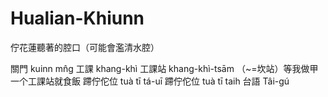 # Hualian-Khiunn
佇花蓮聽著的腔口（可能會濫清水腔）

關門 kuinn mn̂g
工課 khang-khì
工課站 khang-khì-tsām （~=坎站）等我做甲一个工課站就食飯 
蹛佇佗位 tuà tī tá-uī
蹛佇佗位 tuà tī taih
台語 Tâi-gú

